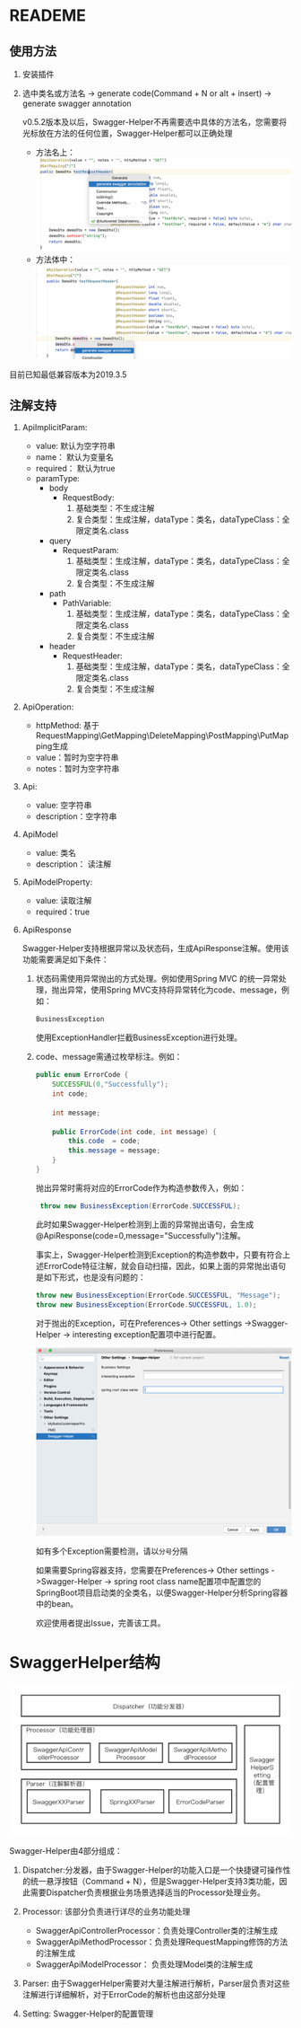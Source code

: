 # READEME

## 使用方法
1. 安装插件
2. 选中类名或方法名 -> generate code(Command + N or alt + insert) -> generate swagger annotation 
    
    v0.5.2版本及以后，Swagger-Helper不再需要选中具体的方法名，您需要将光标放在方法的任何位置，Swagger-Helper都可以正确处理
    - 方法名上：
        ![](./doc/images/method-show.png)
    - 方法体中：
        ![](./doc/images/method-show2.png)
    
目前已知最低兼容版本为2019.3.5

## 注解支持

1. ApiImplicitParam:
    - value: 默认为空字符串
    - name： 默认为变量名
    - required： 默认为true
    - paramType:
        - body
            - RequestBody: 
                1. 基础类型：不生成注解
                2. 复合类型：生成注解，dataType：类名，dataTypeClass：全限定类名.class
        - query
            - RequestParam:
                1. 基础类型：生成注解，dataType：类名，dataTypeClass：全限定类名.class
                2. 复合类型：不生成注解
        - path
            - PathVariable:
                1. 基础类型：生成注解，dataType：类名，dataTypeClass：全限定类名.class
                2. 复合类型：不生成注解
        - header
            - RequestHeader:
                1. 基础类型：生成注解，dataType：类名，dataTypeClass：全限定类名.class
                2. 复合类型：不生成注解
                
2. ApiOperation:
    - httpMethod: 基于RequestMapping\GetMapping\DeleteMapping\PostMapping\PutMapping生成
    - value：暂时为空字符串
    - notes：暂时为空字符串
    
3. Api:
    - value: 空字符串
    - description：空字符串

4. ApiModel
    - value: 类名
    - description： 读注解
5. ApiModelProperty:
    - value: 读取注解
    - required：true
6. ApiResponse
    
    Swagger-Helper支持根据异常以及状态码，生成ApiResponse注解。使用该功能需要满足如下条件：
    1. 状态码需使用异常抛出的方式处理。例如使用Spring MVC 的统一异常处理，抛出异常，使用Spring MVC支持将异常转化为code、message，例如：
        ```java
       BusinessException
        ```
       使用ExceptionHandler拦截BusinessException进行处理。
    2. code、message需通过枚举标注。例如：
        ```java
        public enum ErrorCode {
            SUCCESSFUL(0,"Successfully");
            int code;
            
            int message;
            
            public ErrorCode(int code, int message) {
                this.code  = code;
                this.message = message;
            }
        }      
        ```
       抛出异常时需将对应的ErrorCode作为构造参数传入，例如：
       ```java
        throw new BusinessException(ErrorCode.SUCCESSFUL);
        ```
       此时如果Swagger-Helper检测到上面的异常抛出语句，会生成@ApiResponse(code=0,message="Successfully")注解。
       
       事实上，Swagger-Helper检测到Exception的构造参数中，只要有符合上述ErrorCode特征注解，就会自动扫描，因此，如果上面的异常抛出语句是如下形式，也是没有问题的：
       
       ```java
       throw new BusinessException(ErrorCode.SUCCESSFUL, "Message");
       throw new BusinessException(ErrorCode.SUCCESSFUL, 1.0);
       ```
       
        对于抛出的Exception，可在Preferences-> Other settings ->Swagger-Helper -> interesting exception配置项中进行配置。
        
        ![](./doc/images/config.png)
        
        如有多个Exception需要检测，请以`分号`分隔
        
        如果需要Spring容器支持，您需要在Preferences-> Other settings ->Swagger-Helper -> spring root class name配置项中配置您的SpringBoot项目启动类的全类名，以便Swagger-Helper分析Spring容器中的bean。
        
        欢迎使用者提出Issue，完善该工具。
        
 # SwaggerHelper结构
 
 ![](./doc/images/architecture-diagram.png)
 
 Swagger-Helper由4部分组成：
 
 1. Dispatcher:分发器，由于Swagger-Helper的功能入口是一个快捷键可操作性的统一悬浮按钮（Command + N），但是Swagger-Helper支持3类功能，因此需要Dispatcher负责根据业务场景选择适当的Processor处理业务。
 2. Processor: 该部分负责进行详尽的业务功能处理
       
       - SwaggerApiControllerProcessor：负责处理Controller类的注解生成
       - SwaggerApiMethodProcessor：负责处理RequestMapping修饰的方法的注解生成
       - SwaggerApiModelProcessor： 负责处理Model类的注解生成
       
 3. Parser: 由于SwaggerHelper需要对大量注解进行解析，Parser层负责对这些注解进行详细解析，对于ErrorCode的解析也由这部分处理
 4. Setting: Swagger-Helper的配置管理

       
        